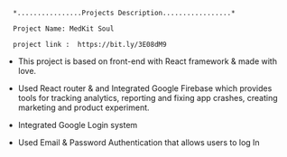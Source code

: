       *................Projects Description.................*
      
      Project Name: MedKit Soul
      
      project link :  https://bit.ly/3E08dM9  

* This project is based on front-end with React framework & made with love.

* Used React router & and Integrated Google Firebase which provides tools for tracking analytics, reporting and fixing app crashes, creating marketing and product experiment.

* Integrated Google Login system 

* Used Email & Password Authentication that allows users to log In
